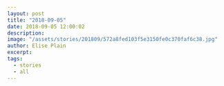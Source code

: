 ```yaml
---
layout: post
title: "2018-09-05"
date: 2018-09-05 12:00:02
description: 
image: "/assets/stories/201809/572a8fed103f5e3150fe0c370faf6c38.jpg"
author: Elise Plain
excerpt: 
tags: 
  - stories
  - all
---
```



<p></p>
